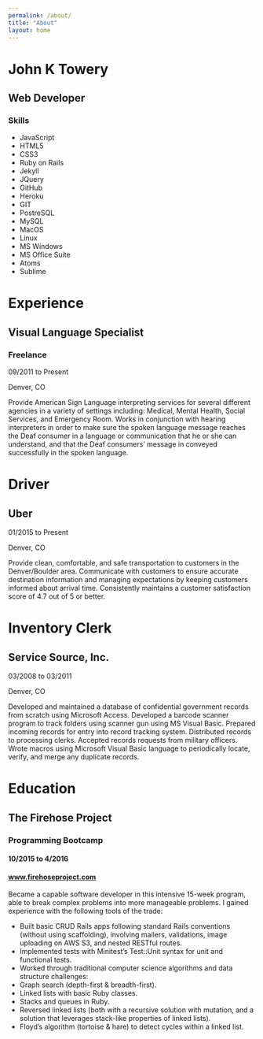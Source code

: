 ```yaml
---
permalink: /about/
title: "About"
layout: home
---
```




# John K Towery

## Web Developer


### Skills


*   JavaScript
*   HTML5
*   CSS3
*   Ruby on Rails
*   Jekyll
*   JQuery
*   GitHub
*   Heroku
*   GIT
*   PostreSQL
*   MySQL
*   MacOS
*   Linux
*   MS Windows
*   MS Office Suite
*   Atoms
*   Sublime


# Experience



## Visual Language Specialist

### Freelance

09/2011 to Present

Denver, CO

Provide American Sign Language interpreting services for several different agencies in a variety of settings including: Medical, Mental Health, Social Services, and Emergency Room. Works in conjunction with hearing interpreters in order to make sure the spoken language message reaches the Deaf consumer in a language or communication that he or she can understand, and that the Deaf consumers’ message in conveyed successfully in the spoken language.

# Driver

## Uber

01/2015 to Present

Denver, CO

Provide clean, comfortable, and safe transportation to customers in the Denver/Boulder area. Communicate with customers to ensure accurate destination information and managing expectations by keeping customers informed about arrival time. Consistently maintains a customer satisfaction score of 4.7 out of 5 or better.


# Inventory Clerk

## Service Source, Inc.

03/2008 to 03/2011

Denver, CO

Developed and maintained a database of confidential government records from scratch using Microsoft Access. Developed a barcode scanner program to track folders using scanner gun using MS Visual Basic. Prepared incoming records for entry into record tracking system. Distributed records to processing clerks. Accepted records requests from military officers. Wrote macros using Microsoft Visual Basic language to periodically locate, verify, and merge any duplicate records.


# Education

## The Firehose Project

### Programming Bootcamp

#### 10/2015 to 4/2016

#### www.firehoseproject.com

Became a capable software developer in this intensive 15-week program, able to break complex problems into more manageable problems. I gained experience with the following tools of the trade:

*   Built basic CRUD Rails apps following standard Rails conventions (without using scaffolding), involving mailers, validations, image uploading on AWS S3, and nested RESTful routes.
*   Implemented tests with Minitest’s Test::Unit syntax for unit and functional tests.
*   Worked through traditional computer science algorithms and data structure challenges:
  *   Graph search (depth-first & breadth-first).
  *   Linked lists with basic Ruby classes.
  *   Stacks and queues in Ruby.
  *   Reversed linked lists (both with a recursive solution with mutation, and a solution that leverages stack-like properties of linked lists).
  *   Floyd’s algorithm (tortoise & hare) to detect cycles within a linked list.
